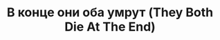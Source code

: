 ---
draft: false
slug: v-kontse-oni-oba-umrut-they-both-die-at-the-end-1a8fe142
title: В конце они оба умрут (They Both Die At The End)
type: books
params:
  authors:
    - Адам Сильвера (Adam Silvera)
  book_title: В конце они оба умрут (They Both Die At The End)
  book_description: '«С прискорбием сообщаем вам, что в последующие двадцать четыре часа вас постигнет   безвременная смерть. Приносим глубочайшие соболезнования вашим родным и близким…» Однажды ночью сотрудники «Отдела Смерти» звонят Матео Торресу и Руфусу Эметерио, чтобы сообщить им плохие новости: сегодня они умрут. Матео и Руфус не знакомы, но оба по разным причинам ищут себе друга, с которым проведут Последний День. К счастью, специально для этого есть приложение «Последний друг», которое помогает им встретиться и вместе прожить целую жизнь за один день. Вдохновляющая и душераздирающая, очаровательная и жуткая — эта книга напоминает о том, что нет жизни без смерти, любви без потери и что даже за один день можно изменить свой мир.'
  cover: https://images-na.ssl-images-amazon.com/images/S/compressed.photo.goodreads.com/books/1494333138i/33385229.jpg
  editions count: '110'
  isbn: '9785604219669'
  languages:
    - Английский
    - Испанский
    - Португальский
    - Русский
  goodreads_link: https://www.goodreads.com/book/show/53937364
  page_count: '400'
  publication_year: '2017'
  publishers:
    - Popcorn books
  russian_audioversion: false
  russian_translation_status: exists
  short_book_description: «С прискорбием сообщаем вам, что в последующие двадцать четыре часа вас постигнет безвременная смерть. Приносим глубочайшие соболезнования вашим родным и близким…»
  tags:
    - Adventure and adventurers
    - Children's
    - Death
    - Friendship
    - Hispanic Americans
    - Hispanic americans
    - Homosexuality
    - LGBTQIA+
    - Love
    - New York
    - N.Y.
    - New york
    - n.y.
    - Romance
    - audiobook
    - contemporary
    - death
    - friendship
    - gay
    - juvenile
    - love
    - new york times bestseller
    - queer
    - romance
    - young adult
    - YA
---